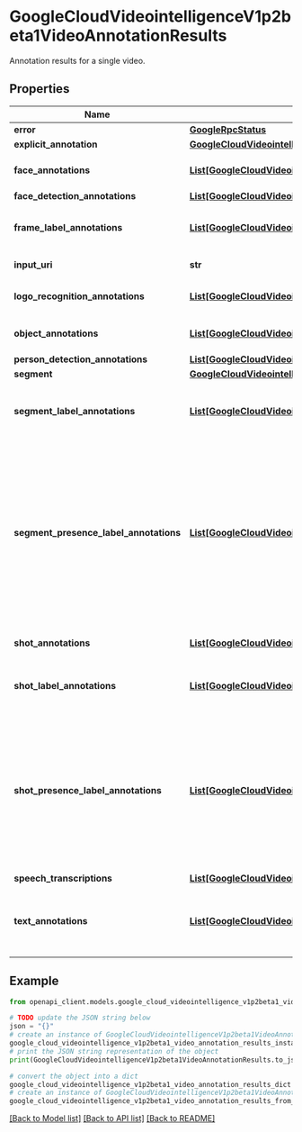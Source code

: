 # GoogleCloudVideointelligenceV1p2beta1VideoAnnotationResults

Annotation results for a single video.

## Properties

Name | Type | Description | Notes
------------ | ------------- | ------------- | -------------
**error** | [**GoogleRpcStatus**](GoogleRpcStatus.md) |  | [optional] 
**explicit_annotation** | [**GoogleCloudVideointelligenceV1p2beta1ExplicitContentAnnotation**](GoogleCloudVideointelligenceV1p2beta1ExplicitContentAnnotation.md) |  | [optional] 
**face_annotations** | [**List[GoogleCloudVideointelligenceV1p2beta1FaceAnnotation]**](GoogleCloudVideointelligenceV1p2beta1FaceAnnotation.md) | Deprecated. Please use &#x60;face_detection_annotations&#x60; instead. | [optional] 
**face_detection_annotations** | [**List[GoogleCloudVideointelligenceV1p2beta1FaceDetectionAnnotation]**](GoogleCloudVideointelligenceV1p2beta1FaceDetectionAnnotation.md) | Face detection annotations. | [optional] 
**frame_label_annotations** | [**List[GoogleCloudVideointelligenceV1p2beta1LabelAnnotation]**](GoogleCloudVideointelligenceV1p2beta1LabelAnnotation.md) | Label annotations on frame level. There is exactly one element for each unique label. | [optional] 
**input_uri** | **str** | Video file location in [Cloud Storage](https://cloud.google.com/storage/). | [optional] 
**logo_recognition_annotations** | [**List[GoogleCloudVideointelligenceV1p2beta1LogoRecognitionAnnotation]**](GoogleCloudVideointelligenceV1p2beta1LogoRecognitionAnnotation.md) | Annotations for list of logos detected, tracked and recognized in video. | [optional] 
**object_annotations** | [**List[GoogleCloudVideointelligenceV1p2beta1ObjectTrackingAnnotation]**](GoogleCloudVideointelligenceV1p2beta1ObjectTrackingAnnotation.md) | Annotations for list of objects detected and tracked in video. | [optional] 
**person_detection_annotations** | [**List[GoogleCloudVideointelligenceV1p2beta1PersonDetectionAnnotation]**](GoogleCloudVideointelligenceV1p2beta1PersonDetectionAnnotation.md) | Person detection annotations. | [optional] 
**segment** | [**GoogleCloudVideointelligenceV1p2beta1VideoSegment**](GoogleCloudVideointelligenceV1p2beta1VideoSegment.md) |  | [optional] 
**segment_label_annotations** | [**List[GoogleCloudVideointelligenceV1p2beta1LabelAnnotation]**](GoogleCloudVideointelligenceV1p2beta1LabelAnnotation.md) | Topical label annotations on video level or user-specified segment level. There is exactly one element for each unique label. | [optional] 
**segment_presence_label_annotations** | [**List[GoogleCloudVideointelligenceV1p2beta1LabelAnnotation]**](GoogleCloudVideointelligenceV1p2beta1LabelAnnotation.md) | Presence label annotations on video level or user-specified segment level. There is exactly one element for each unique label. Compared to the existing topical &#x60;segment_label_annotations&#x60;, this field presents more fine-grained, segment-level labels detected in video content and is made available only when the client sets &#x60;LabelDetectionConfig.model&#x60; to \&quot;builtin/latest\&quot; in the request. | [optional] 
**shot_annotations** | [**List[GoogleCloudVideointelligenceV1p2beta1VideoSegment]**](GoogleCloudVideointelligenceV1p2beta1VideoSegment.md) | Shot annotations. Each shot is represented as a video segment. | [optional] 
**shot_label_annotations** | [**List[GoogleCloudVideointelligenceV1p2beta1LabelAnnotation]**](GoogleCloudVideointelligenceV1p2beta1LabelAnnotation.md) | Topical label annotations on shot level. There is exactly one element for each unique label. | [optional] 
**shot_presence_label_annotations** | [**List[GoogleCloudVideointelligenceV1p2beta1LabelAnnotation]**](GoogleCloudVideointelligenceV1p2beta1LabelAnnotation.md) | Presence label annotations on shot level. There is exactly one element for each unique label. Compared to the existing topical &#x60;shot_label_annotations&#x60;, this field presents more fine-grained, shot-level labels detected in video content and is made available only when the client sets &#x60;LabelDetectionConfig.model&#x60; to \&quot;builtin/latest\&quot; in the request. | [optional] 
**speech_transcriptions** | [**List[GoogleCloudVideointelligenceV1p2beta1SpeechTranscription]**](GoogleCloudVideointelligenceV1p2beta1SpeechTranscription.md) | Speech transcription. | [optional] 
**text_annotations** | [**List[GoogleCloudVideointelligenceV1p2beta1TextAnnotation]**](GoogleCloudVideointelligenceV1p2beta1TextAnnotation.md) | OCR text detection and tracking. Annotations for list of detected text snippets. Each will have list of frame information associated with it. | [optional] 

## Example

```python
from openapi_client.models.google_cloud_videointelligence_v1p2beta1_video_annotation_results import GoogleCloudVideointelligenceV1p2beta1VideoAnnotationResults

# TODO update the JSON string below
json = "{}"
# create an instance of GoogleCloudVideointelligenceV1p2beta1VideoAnnotationResults from a JSON string
google_cloud_videointelligence_v1p2beta1_video_annotation_results_instance = GoogleCloudVideointelligenceV1p2beta1VideoAnnotationResults.from_json(json)
# print the JSON string representation of the object
print(GoogleCloudVideointelligenceV1p2beta1VideoAnnotationResults.to_json())

# convert the object into a dict
google_cloud_videointelligence_v1p2beta1_video_annotation_results_dict = google_cloud_videointelligence_v1p2beta1_video_annotation_results_instance.to_dict()
# create an instance of GoogleCloudVideointelligenceV1p2beta1VideoAnnotationResults from a dict
google_cloud_videointelligence_v1p2beta1_video_annotation_results_from_dict = GoogleCloudVideointelligenceV1p2beta1VideoAnnotationResults.from_dict(google_cloud_videointelligence_v1p2beta1_video_annotation_results_dict)
```
[[Back to Model list]](../README.md#documentation-for-models) [[Back to API list]](../README.md#documentation-for-api-endpoints) [[Back to README]](../README.md)


